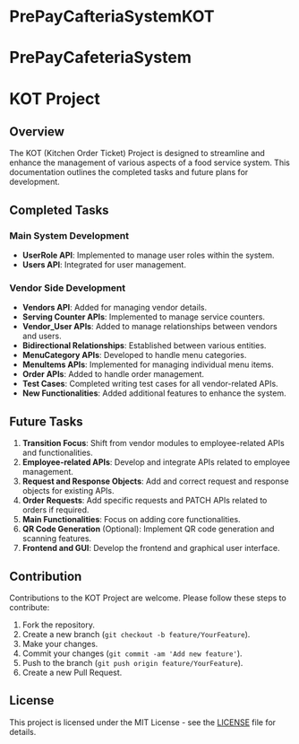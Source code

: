 # PrePayCafteriaSystemKOT

# PrePayCafeteriaSystem
# KOT Project

## Overview

The KOT (Kitchen Order Ticket) Project is designed to streamline and enhance the management of various aspects of a food service system. This documentation outlines the completed tasks and future plans for development.

## Completed Tasks

### Main System Development

- **UserRole API**: Implemented to manage user roles within the system.
- **Users API**: Integrated for user management.

### Vendor Side Development

- **Vendors API**: Added for managing vendor details.
- **Serving Counter APIs**: Implemented to manage service counters.
- **Vendor_User APIs**: Added to manage relationships between vendors and users.
- **Bidirectional Relationships**: Established between various entities.
- **MenuCategory APIs**: Developed to handle menu categories.
- **MenuItems APIs**: Implemented for managing individual menu items.
- **Order APIs**: Added to handle order management.
- **Test Cases**: Completed writing test cases for all vendor-related APIs.
- **New Functionalities**: Added additional features to enhance the system.

## Future Tasks

1. **Transition Focus**: Shift from vendor modules to employee-related APIs and functionalities.
2. **Employee-related APIs**: Develop and integrate APIs related to employee management.
3. **Request and Response Objects**: Add and correct request and response objects for existing APIs.
4. **Order Requests**: Add specific requests and PATCH APIs related to orders if required.
5. **Main Functionalities**: Focus on adding core functionalities.
6. **QR Code Generation** (Optional): Implement QR code generation and scanning features.
7. **Frontend and GUI**: Develop the frontend and graphical user interface.

## Contribution

Contributions to the KOT Project are welcome. Please follow these steps to contribute:

1. Fork the repository.
2. Create a new branch (`git checkout -b feature/YourFeature`).
3. Make your changes.
4. Commit your changes (`git commit -am 'Add new feature'`).
5. Push to the branch (`git push origin feature/YourFeature`).
6. Create a new Pull Request.

## License

This project is licensed under the MIT License - see the [LICENSE](LICENSE) file for details.
